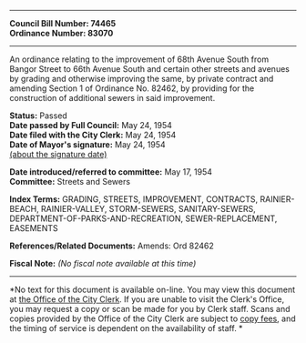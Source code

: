 * * * * *  
  
**Council Bill Number: [](#h0)[](#h2)74465**   
**Ordinance Number: 83070**  
  
* * * * *  
  
An ordinance relating to the improvement of 68th Avenue South from Bangor Street to 66th Avenue South and certain other streets and avenues by grading and otherwise improving the same, by private contract and amending Section 1 of Ordinance No. 82462, by providing for the construction of additional sewers in said improvement.  
  
**Status:** Passed   
**Date passed by Full Council:** May 24, 1954   
**Date filed with the City Clerk:** May 24, 1954   
**Date of Mayor's signature:** May 24, 1954   
[(about the signature date)](/~public/approvaldate.htm)   
  
  
**Date introduced/referred to committee:** May 17, 1954   
**Committee:** Streets and Sewers   
  
**Index Terms:** GRADING, STREETS, IMPROVEMENT, CONTRACTS, RAINIER-BEACH, RAINIER-VALLEY, STORM-SEWERS, SANITARY-SEWERS, DEPARTMENT-OF-PARKS-AND-RECREATION, SEWER-REPLACEMENT, EASEMENTS  
  
**References/Related Documents:** Amends: Ord 82462  
  
**Fiscal Note:** *(No fiscal note available at this time)*  
  
* * * * *  
  
*No text for this document is available on-line. You may view this document at [the Office of the City Clerk](http://www.seattle.gov/leg/clerk/contactUs.htm). If you are unable to visit the Clerk's Office, you may request a copy or scan be made for you by Clerk staff. Scans and copies provided by the Office of the City Clerk are subject to [copy fees](http://clerk.seattle.gov/~public/clerkfees.htm), and the timing of service is dependent on the availability of staff. *  
  
  
